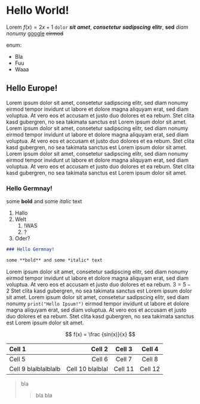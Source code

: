 # Hello World!

Lorem $f(x)=2x+1$ `dolor` **_sit_** **_amet_**, **_consetetur_** ***sadipscing*** **elitr**, **sed** *diam* *nonumy* [google](https://www.google.de) ~~eirmod~~

enum:

- Bla
- Fuu
- Waaa

## Hello Europe!

Lorem ipsum dolor sit amet, consetetur sadipscing elitr, sed diam nonumy eirmod tempor invidunt ut labore et dolore magna aliquyam erat, sed diam voluptua. At vero eos et accusam et justo duo dolores et ea rebum. Stet clita kasd gubergren, no sea takimata sanctus est Lorem ipsum dolor sit amet. Lorem ipsum dolor sit amet, consetetur sadipscing elitr, sed diam nonumy eirmod tempor invidunt ut labore et dolore magna aliquyam erat, sed diam voluptua. At vero eos et accusam et justo duo dolores et ea rebum. Stet clita kasd gubergren, no sea takimata sanctus est Lorem ipsum dolor sit amet.
Lorem ipsum dolor sit amet, consetetur sadipscing elitr, sed diam nonumy eirmod tempor invidunt ut labore et dolore magna aliquyam erat, sed diam voluptua. At vero eos et accusam et justo duo dolores et ea rebum. Stet clita kasd gubergren, no sea takimata sanctus est Lorem ipsum dolor sit amet.

### Hello Germnay!

some **bold** and some *italic* text

1. Hallo
2. Welt
    1. !WAS
    2. ?
3. Oder?

```md
### Hello Germnay!

some **bold** and some *italic* text
```

Lorem ipsum dolor sit amet, consetetur sadipscing elitr, sed diam nonumy eirmod tempor invidunt ut labore et dolore magna aliquyam erat, sed diam voluptua. At vero eos et accusam et justo duo dolores et ea rebum. $3 = 5 - 2$ Stet clita kasd gubergren, no sea takimata sanctus est Lorem ipsum dolor sit amet. Lorem ipsum dolor sit amet, consetetur sadipscing elitr, sed diam nonumy `print("Hello Ipsum!")` eirmod tempor invidunt ut labore et dolore magna aliquyam erat, sed diam voluptua. At vero eos et accusam et justo duo dolores et ea rebum. Stet clita kasd gubergren, no sea takimata sanctus est Lorem ipsum dolor sit amet.

$$
f(x) = \frac {sin(x)}{x}
$$

|Cell 1 | Cell   2 |Cell 3 |Cell 4 |
|:---|---:|:---:|:---:|
| Cell 5 |Cell 6 |Cell 7 |Cell 8 |
|Cell 9 blalblalblalb |Cell 10 blalblal |Cell 11 |Cell 12 |

>  bla 
>>  bla bla 
